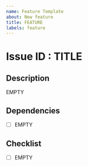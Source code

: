 ```yaml
---
name: Feature Template
about: New feature
title: FEATURE
labels: feature
---
```


# Issue ID : TITLE

## Description

EMPTY

## Dependencies

- [ ] EMPTY

## Checklist

- [ ] EMPTY

